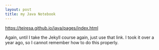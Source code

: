 ```yaml
---
layout: post
title: my Java Notebook
---
```


<html>
<a href="https://teiresa.github.io/java/pages/index.html"> https://teiresa.github.io/java/pages/index.html </a>
</html>

Again, until I take the Jekyll course again, just use that link. I took it over a year ago, so I cannot remember how to do this properly.
